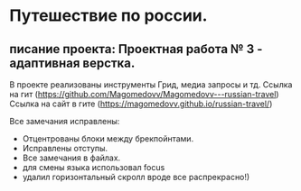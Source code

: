 # Путешествие по россии.
## писание проекта: Проектная работа № 3 - адаптивная верстка.
В проекте реализованы инструменты Грид, медиа запросы и тд.
Ссылка на гит (https://github.com/Magomedovv/Magomedovv---russian-travel)
Ссылка на сайт в гите (https://magomedovv.github.io/russian-travel/)

Все замечания исправлены:

- Отцентрованы блоки между брекпойнтами.
- Исправлены отступы.
- Все замечания в файлах.
- для смены языка использовал focus
- удалил горизонтальный скролл вроде все распрекрасно!)